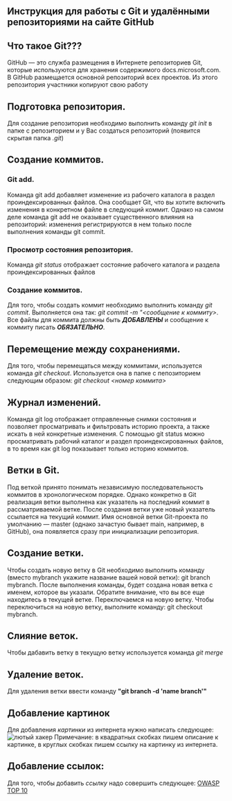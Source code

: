 ## Инструкция для работы с Git и удалёнными репозиториями на сайте GitHub

## Что такое Git???
GitHub — это служба размещения в Интернете репозиториев Git, которые используются для хранения содержимого docs.microsoft.com. В GitHub размещается основной репозиторий всех проектов. Из этого репозитория участники копируют свою работу

## Подготовка репозитория.
Для создание репозитория необходимо выполнить команду _git init_  в папке с репозиторием и у Вас создаться репозиторий (появится скрытая папка *.git*)

## Создание коммитов.

### Git add.
Команда git add добавляет изменение из рабочего каталога в раздел проиндексированных файлов. Она сообщает Git, что вы хотите включить изменения в конкретном файле в следующий коммит. Однако на самом деле команда git add не оказывает существенного влияния на репозиторий: изменения регистрируются в нем только после выполнения команды git commit.

### Просмотр состояния репозитория.
Команда *git status* отображает состояние рабочего каталога и раздела проиндексированных файлов

### Создание коммитов.
Для того, чтобы создать коммит необходимо выполнить команду _git commit_. Выполняется она так: _git commit -m "<сообщение к коммиту>_. Все файлы для коммита должны быть ***ДОБАВЛЕНЫ*** и сообщение к коммиту писать ***ОБЯЗАТЕЛЬНО***.

## Перемещение между сохранениями.
Для того, чтобы перемещаться между коммитами, используется команда _git checkout_. Используется она в папке с пепозиторием следующим образом: _git checkout <номер коммита>_

## Журнал изменений.
Команда git log отображает отправленные снимки состояния и позволяет просматривать и фильтровать историю проекта, а также искать в ней конкретные изменения. С помощью git status можно просматривать рабочий каталог и раздел проиндексированных файлов, в то время как git log показывает только историю коммитов.

## Ветки в Git.
Под веткой принято понимать независимую последовательность коммитов в хронологическом порядке. Однако конкретно в Git реализация ветки выполнена как указатель на последний коммит в рассматриваемой ветке. После создания ветки уже новый указатель ссылается на текущий коммит.
Имя основной ветки Git-проекта по умолчанию — master (однако зачастую бывает main, например, в GitHub), она появляется сразу при инициализации репозитория.

## Создание ветки.

Чтобы создать новую ветку в Git необходимо выполнить команду (вместо mybranch укажите название вашей новой ветки): git branch mybranch. После выполнения команды, будет создана новая ветка с именем, которое вы указали. Обратите внимание, что вы все еще находитесь в текущей ветке. Переключаемся на новую ветку. Чтобы переключиться на новую ветку, выполните команду: git checkout mybranch.

## Слияние веток.

Чтобы дабавить ветку в текущую ветку используется команда *git merge <name>*

## Удаление веток.
Для удаления ветки ввести команду __"git branch -d 'name branch'"__
## Добавление картинок
Для добавления _картинки_ из интернета нужно написать следующее:  ![лютый хакер](https://avatars.mds.yandex.net/i?id=ff4580c68b108d0ee1f745979b4ef632f420dbc9-8751803-images-thumbs&n=13)
Примечание: в квадратных скобках пишем описание к картинке, в круглых скобках пишем ссылку на картинку из интернета.
## Добавление ссылок:
Для того, чтобы добавить _ссылку_ надо совершить следующее: [OWASP TOP 10](https://itsecforu.ru/2023/01/30/owasp-top-10-razbiraem-uyazvimosti-i-kak-ih-ustra/)